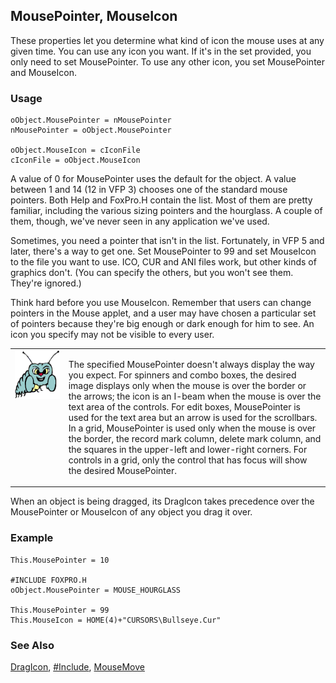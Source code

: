 ## MousePointer, MouseIcon

These properties let you determine what kind of icon the mouse uses at any given time. You can use any icon you want. If it's in the set provided, you only need to set MousePointer. To use any other icon, you set MousePointer and MouseIcon.

### Usage

```foxpro
oObject.MousePointer = nMousePointer
nMousePointer = oObject.MousePointer

oObject.MouseIcon = cIconFile
cIconFile = oObject.MouseIcon
```

A value of 0 for MousePointer uses the default for the object. A value between 1 and 14 (12 in VFP 3) chooses one of the standard mouse pointers. Both Help and FoxPro.H contain the list. Most of them are pretty familiar, including the various sizing pointers and the hourglass. A couple of them, though, we've never seen in any application we've used.

Sometimes, you need a pointer that isn't in the list. Fortunately, in VFP 5 and later, there's a way to get one. Set MousePointer to 99 and set MouseIcon to the file you want to use. ICO, CUR and ANI files work, but other kinds of graphics don't. (You can specify the others, but you won't see them. They're ignored.)

Think hard before you use MouseIcon. Remember that users can change pointers in the Mouse applet, and a user may have chosen a particular set of pointers because they're big enough or dark enough for him to see. An icon you specify may not be visible to every user.

<table>
<tr>
  <td width="17%" valign="top">
<img width="95" height="78" src="bug.gif">
  </td>
  <td width="83%">
  <p>The specified MousePointer doesn't always display the way you expect. For spinners and combo boxes, the desired image displays only when the mouse is over the border or the arrows; the icon is an I-beam when the mouse is over the text area of the controls. For edit boxes, MousePointer is used for the text area but an arrow is used for the scrollbars. In a grid, MousePointer is used only when the mouse is over the border, the record mark column, delete mark column, and the squares in the upper-left and lower-right corners. For controls in a grid, only the control that has focus will show the desired MousePointer.</p>
  </td>
 </tr>
</table>

When an object is being dragged, its DragIcon takes precedence over the MousePointer or MouseIcon of any object you drag it over.

### Example

```foxpro
This.MousePointer = 10

#INCLUDE FOXPRO.H
oObject.MousePointer = MOUSE_HOURGLASS

This.MousePointer = 99
This.MouseIcon = HOME(4)+"CURSORS\Bullseye.Cur"
```
### See Also

[DragIcon](s4g356.md), [#Include](s4g229.md), [MouseMove](s4g608.md)